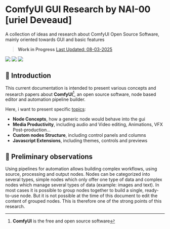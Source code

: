 # ComfyUI GUI Research by NAI-00 [uriel Deveaud]
A collection of ideas and research about ComfyUI Open Source Software, mainly oriented towards GUI and basic features

> **Work in Progress** [Last Updated: 08-03-2025]()

<img src="https://img.shields.io/badge/Comfy-UI-red" /> <img src="https://img.shields.io/badge/User-Interface-purple" /> <img src="https://img.shields.io/badge/Gsoc-2025-blue" /> 

## :radio_button: Introduction

This current documentation is intended to present various concepts and research papers about **ComfyUI**[^1], an open source software, node based editor and automation pipeline builder.

Here, i want to present specific [topics](#):
- **Node Concepts**, how a generic node would behave into the gui
- **Media Productivity**, including audio and Video editing, Animations, VFX Post-production...
- **Custom nodes Structure**, including control panels and columns
- **Javascript Extensions**, including themes, controls and previews

## :radio_button: Preliminary observations

Using pipelines for automation allows building complex workflows, using source, processing and output nodes. Nodes can be categorized into several types, simple nodes which only offer one type of data and complex nodes which manage several types of data (example: images and text). In most cases it is possible to group nodes together to build a single, ready-to-use node. But it is not possible at the time of this document to edit the content of grouped nodes. This is therefore one of the strong points of this research.

[^1]: **ComfyUI** is the free and open source software
